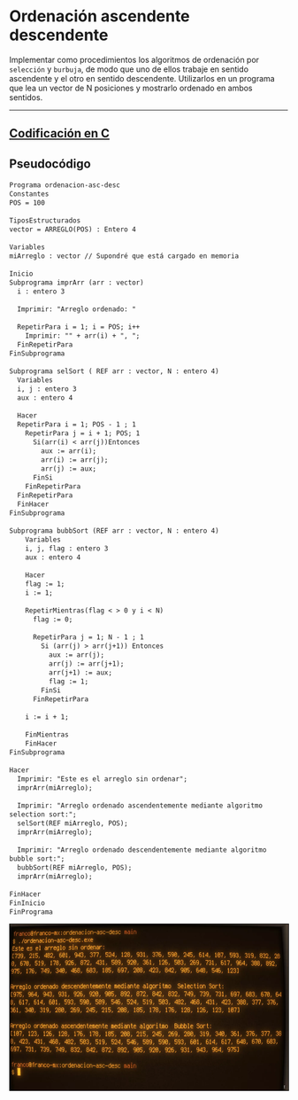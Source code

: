 # Ordenación ascendente descendente

Implementar como procedimientos los algoritmos de ordenación por `selección` y
`burbuja`, de modo que uno de ellos trabaje en sentido ascendente y el otro en
sentido descendente. Utilizarlos en un programa que lea un vector de N
posiciones y mostrarlo ordenado en ambos sentidos.
***
## [Codificación en C](./ordenacion-asc-desc.c)

## Pseudocódigo
``` 
Programa ordenacion-asc-desc
Constantes
POS = 100

TiposEstructurados
vector = ARREGLO(POS) : Entero 4

Variables
miArreglo : vector // Supondré que está cargado en memoria

Inicio
Subprograma imprArr (arr : vector)
  i : entero 3

  Imprimir: "Arreglo ordenado: "

  RepetirPara i = 1; i = POS; i++
    Imprimir: "" + arr(i) + ", ";
  FinRepetirPara
FinSubprograma

Subprograma selSort ( REF arr : vector, N : entero 4)
  Variables
  i, j : entero 3
  aux : entero 4

  Hacer
  RepetirPara i = 1; POS - 1 ; 1
    RepetirPara j = i + 1; POS; 1
      Si(arr(i) < arr(j))Entonces
        aux := arr(i);
        arr(i) := arr(j);
        arr(j) := aux;
      FinSi
    FinRepetirPara
  FinRepetirPara
  FinHacer
FinSubprograma

Subprograma bubbSort (REF arr : vector, N : entero 4)
    Variables
    i, j, flag : entero 3
    aux : entero 4

    Hacer
    flag := 1;
    i := 1;

    RepetirMientras(flag < > 0 y i < N)
      flag := 0;

      RepetirPara j = 1; N - 1 ; 1
        Si (arr(j) > arr(j+1)) Entonces
          aux := arr(j);
          arr(j) := arr(j+1);
          arr(j+1) := aux;
          flag := 1;
        FinSi
      FinRepetirPara
    
    i := i + 1;

    FinMientras
    FinHacer
FinSubprograma

Hacer
  Imprimir: "Este es el arreglo sin ordenar";
  imprArr(miArreglo);

  Imprimir: "Arreglo ordenado ascendentemente mediante algoritmo selection sort:";
  selSort(REF miArreglo, POS);
  imprArr(miArreglo);

  Imprimir: "Arreglo ordenado descendentemente mediante algoritmo bubble sort:";
  bubbSort(REF miArreglo, POS);
  imprArr(miArreglo);

FinHacer
FinInicio
FinPrograma

```
<a href="#"
   title="Captura del output en la terminal del ejercicio">
  <img src="../../../../assets/images/thumbnail-parte-5-ordenacion-asc-desc.webp"
       alt="Captura del output en la terminal del ejercicio"
       width="555" height="300"
       style="border: 1px solid black; text-align: center;">
</a>
